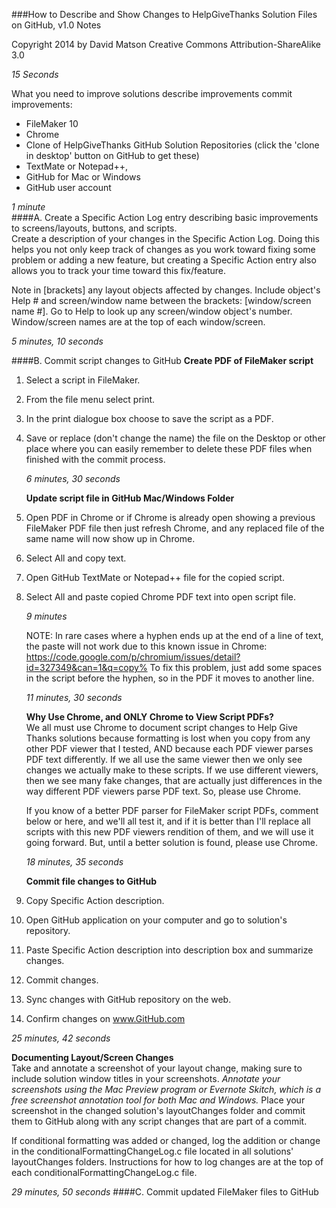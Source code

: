 ###How to Describe and Show Changes to HelpGiveThanks Solution Files on GitHub, v1.0 Notes
 
Copyright 2014 by David Matson
Creative Commons 
Attribution-ShareAlike 3.0

*15 Seconds*  

What you need to improve solutions describe improvements commit improvements: 

* FileMaker 10 
* Chrome
* Clone of HelpGiveThanks GitHub Solution Repositories (click the 'clone in desktop' button on GitHub to get these)
* TextMate or Notepad++, 
* GitHub for Mac or Windows 
* GitHub user account

*1 minute*  
####A. Create a Specific Action Log entry describing basic improvements to screens/layouts, buttons, and scripts.   
 Create a description of your changes in the Specific Action Log.  Doing this helps you not only keep track of changes as you work toward fixing some problem or adding a new feature, but creating a Specific Action entry also allows you to track your time toward this fix/feature.
 
 Note in [brackets] any layout objects affected by changes.
 Include object's Help # and screen/window name between the brackets: [window/screen name #].
 Go to Help to look up any screen/window object's number.  Window/screen names are at the top of each window/screen.
 
 *5 minutes, 10 seconds* 
 
####B. Commit script changes to GitHub 
**Create PDF of FileMaker script**  

1. Select a script in FileMaker.  
2. From the file menu select print.  
3. In the print dialogue box choose to save the script as a PDF.  
4. Save or replace (don't change the name) the  file on the Desktop or other place where you can easily remember to delete these PDF files when finished with the commit process.

   *6 minutes, 30 seconds*  

   **Update script file in GitHub Mac/Windows Folder**  
5. Open PDF in Chrome or if Chrome is already open showing a previous FileMaker PDF file then just refresh Chrome, and any replaced file of the same name will now show up in Chrome.  
6. Select All and copy text.  
7. Open GitHub TextMate or Notepad++ file for the copied script.  
8. Select All and paste copied Chrome PDF text into open script file. 

   *9 minutes*    

   NOTE: In rare cases where a hyphen ends up at the end of a line of text, the paste will not work due to this known issue in Chrome: https://code.google.com/p/chromium/issues/detail?id=327349&can=1&q=copy%  To fix this problem, just add some spaces in the script before the hyphen, so in the PDF it moves to another line.
 
   *11 minutes, 30 seconds*  

   **Why Use Chrome, and ONLY Chrome to View Script PDFs?**  
   We all must use Chrome to document script changes to Help Give Thanks solutions because formatting is lost when you copy from any other PDF viewer that I tested, AND because each PDF viewer parses PDF text differently.  If we all use the same viewer then we only see changes we actually make to these scripts.  If we use different viewers, then we see many fake changes, that are actually just differences in the way different PDF viewers parse PDF text.  So, please use Chrome.  
   
   If you know of a better PDF parser for FileMaker script PDFs, comment below or here, and we'll all test it, and if it is better than I'll replace all scripts with this new PDF viewers rendition of them, and we will use it going forward.  But, until a better solution is found, please use Chrome.

   *18 minutes, 35 seconds* 

   **Commit file changes to GitHub**
   
9. Copy Specific Action description.  
10. Open GitHub application on your computer and go to solution's repository.  
11. Paste Specific Action description into description box and summarize changes. 
12. Commit changes. 
13. Sync changes with GitHub repository on the web.  
14. Confirm changes on www.GitHub.com  

*25 minutes, 42 seconds* 

**Documenting Layout/Screen Changes**  
Take and annotate a screenshot of your layout change, making sure to include 
solution window titles in your screenshots. *Annotate your screenshots using the Mac Preview program or Evernote Skitch, which is a free screenshot annotation tool for both Mac and Windows.* Place your screenshot in the changed solution's layoutChanges folder and commit them to GitHub along with any script changes that are part of a commit.   

If conditional formatting was added or changed, log the addition or change in the conditionalFormattingChangeLog.c file located in all solutions' layoutChanges folders.  Instructions for how to log changes are at the top of each conditionalFormattingChangeLog.c file.  

*29 minutes, 50 seconds* 
####C. Commit updated FileMaker files to GitHub
